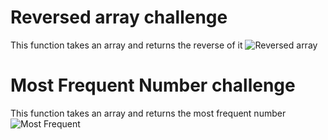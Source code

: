 # Reversed array challenge

This function takes an array and returns the reverse of it
![Reversed array](./ArrayReversal.png)

# Most Frequent Number challenge

This function takes an array and returns the most frequent number
![Most Frequent](./MostFrequentNumber.png)
